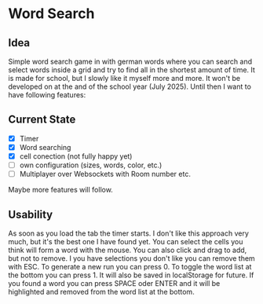 # Word Search
## Idea
Simple word search game in with german words where you can search and select words inside a grid and try to find all in the shortest amount of time.
It is made for school, but I slowly like it myself more and more. It won't be developed on at the and of the school year (July 2025). Until then I want to have following features:

## Current State
- [x] Timer
- [x] Word searching
- [x] cell conection (not fully happy yet)
- [ ] own configuration (sizes, words, color, etc.)
- [ ] Multiplayer over Websockets with Room number
etc.

Maybe more features will follow.

## Usability
As soon as you load the tab the timer starts. I don't like this approach very much, but it's the best one I have found yet. You can select the cells you think will form a word with the mouse.
You can also click and drag to add, but not to remove. I you have selections you don't like you can remove them with ESC. To generate a new run you can press 0. To toggle the word list at the bottom you can press 1. It will also be saved in localStorage for future.
If you found a word you can press SPACE oder ENTER and it will be highlighted and removed from the word list at the bottom.

